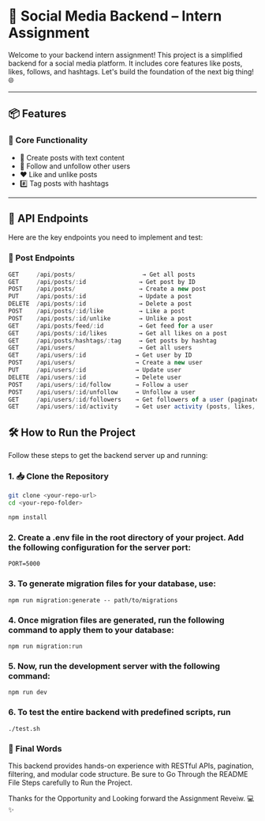 # 🚀 Social Media Backend – Intern Assignment

Welcome to your backend intern assignment! This project is a simplified backend for a social media platform. It includes core features like posts, likes, follows, and hashtags. Let's build the foundation of the next big thing! 🌐

---

## 📦 Features

### 🎯 Core Functionality

- 📝 Create posts with text content  
- 👥 Follow and unfollow other users  
- ❤️ Like and unlike posts  
- #️⃣ Tag posts with hashtags  

---

## 🔌 API Endpoints

Here are the key endpoints you need to implement and test:

### 📜 Post Endpoints

```ts
GET     /api/posts/                   → Get all posts  
GET     /api/posts/:id               → Get post by ID  
POST    /api/posts/                  → Create a new post  
PUT     /api/posts/:id               → Update a post  
DELETE  /api/posts/:id               → Delete a post  
POST    /api/posts/:id/like          → Like a post  
POST    /api/posts/:id/unlike        → Unlike a post  
GET     /api/posts/feed/:id          → Get feed for a user  
GET     /api/posts/:id/likes         → Get all likes on a post  
GET     /api/posts/hashtags/:tag     → Get posts by hashtag  
GET     /api/users/                  → Get all users  
GET     /api/users/:id              → Get user by ID  
POST    /api/users/                 → Create a new user  
PUT     /api/users/:id              → Update user  
DELETE  /api/users/:id              → Delete user  
POST    /api/users/:id/follow       → Follow a user  
POST    /api/users/:id/unfollow     → Unfollow a user  
GET     /api/users/:id/followers    → Get followers of a user (paginated)  
GET     /api/users/:id/activity     → Get user activity (posts, likes, follow actions)  
```

## 🛠️ How to Run the Project

Follow these steps to get the backend server up and running:

### 1. 📥 Clone the Repository

```bash
git clone <your-repo-url>
cd <your-repo-folder>

npm install
```

### 2. Create a .env file in the root directory of your project. Add the following configuration for the server port:

```
PORT=5000
```

### 3. To generate migration files for your database, use:

```
npm run migration:generate -- path/to/migrations
```

### 4. Once migration files are generated, run the following command to apply them to your database:

```
npm run migration:run
```

### 5. Now, run the development server with the following command:

```
npm run dev
```

### 6. To test the entire backend with predefined scripts, run

```
./test.sh
```

### 🎉 Final Words
This backend provides hands-on experience with RESTful APIs, pagination, filtering, and modular code structure. Be sure to Go Through the README File Steps carefully to Run the Project.

Thanks for the Opportunity and Looking forward the Assignment Reveiw. 💻✨
